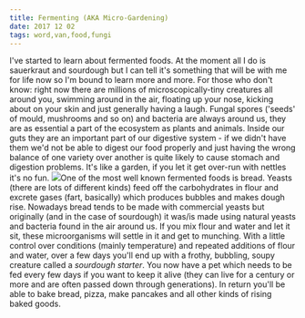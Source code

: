 ```yaml
---
title: Fermenting (AKA Micro-Gardening)
date: 2017 12 02
tags: word,van,food,fungi
---
```


I've started to learn about fermented foods. At the moment all I do is sauerkraut and sourdough but I can tell it's something that will be with me for life now so I'm bound to learn more and more. For those who don't know: right now there are millions of microscopically-tiny creatures all around you, swimming around in the air, floating up your nose, kicking about on your skin and just generally having a laugh. Fungal spores ('seeds' of mould, mushrooms and so on) and bacteria are always around us, they are as essential a part of the ecosystem as plants and animals. Inside our guts they are an important part of our digestive system - if we didn't have them we'd not be able to digest our food properly and just having the wrong balance of one variety over another is quite likely to cause stomach and digestion problems. It's like a garden, if you let it get over-run with nettles it's no fun. ![](/wp-content/uploads/2017/12/IMG_20171123_121638.jpg)One of the most well known fermented foods is bread. Yeasts (there are lots of different kinds) feed off the carbohydrates in flour and excrete gases (fart, basically) which produces bubbles and makes dough rise. Nowadays bread tends to be made with commercial yeasts but originally (and in the case of sourdough) it was/is made using natural yeasts and bacteria found in the air around us. If you mix flour and water and let it sit, these microorganisms will settle in it and get to munching. With a little control over conditions (mainly temperature) and repeated additions of flour and water, over a few days you'll end up with a frothy, bubbling, soupy creature called a _sourdough starter_. You now have a pet which needs to be fed every few days if you want to keep it alive (they can live for a century or more and are often passed down through generations). In return you'll be able to bake bread, pizza, make pancakes and all other kinds of rising baked goods.
